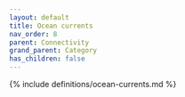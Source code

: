 ```yaml
---
layout: default
title: Ocean currents
nav_order: 8
parent: Connectivity
grand_parent: Category
has_children: false
---
```

{% include definitions/ocean-currents.md %}
